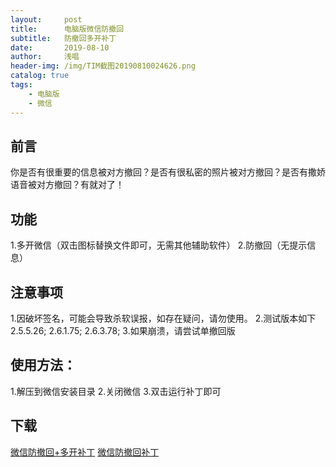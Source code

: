 ```yaml
---
layout:     post
title:      电脑版微信防撤回
subtitle:   防撤回多开补丁
date:       2019-08-10
author:     浅唱
header-img: /img/TIM截图20190810024626.png
catalog: true
tags:
    - 电脑版
	- 微信
---
```


## 前言
你是否有很重要的信息被对方撤回？是否有很私密的照片被对方撤回？是否有撒娇语音被对方撤回？有就对了！

## 功能
1.多开微信（双击图标替换文件即可，无需其他辅助软件）
2.防撤回（无提示信息）

## 注意事项
1.因破坏签名，可能会导致杀软误报，如存在疑问，请勿使用。
2.测试版本如下 2.5.5.26; 2.6.1.75; 2.6.3.78;
3.如果崩溃，请尝试单撤回版

## 使用方法： 
1.解压到微信安装目录
2.关闭微信
3.双击运行补丁即可 

## 下载
[微信防撤回+多开补丁](http://blog.cccyun.cc/content/uploadfile/201806/微信防撤回&多开补丁.zip)
[微信防撤回补丁](http://blog.cccyun.cc/content/uploadfile/201806/微信防撤回补丁.zip)